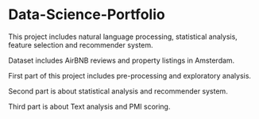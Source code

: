 # Data-Science-Portfolio
This project includes natural language processing, statistical analysis, feature selection and recommender system.

Dataset includes AirBNB reviews and property listings in Amsterdam. 

First part of this project includes pre-processing and exploratory analysis.

Second part is about statistical analysis and recommender system.

Third part is about Text analysis and PMI scoring.

